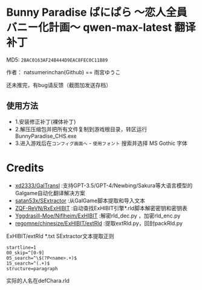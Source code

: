 # Bunny Paradise ばにぱら ～恋人全員バニー化計画～ qwen-max-latest 翻译补丁

MD5: `2BAC0163AF24B444D9EAC8FEC0C11B89`

作者： natsumerinchan(Github) == 雨宮ゆうこ

还未推完，有bug请反馈（截图加发送存档）

## 使用方法
- 1.安装修正补丁(裸体补丁)
- 2.解压压缩包并把所有文件复制到游戏根目录，转区运行BunnyParadise_CHS.exe
- 3.进入游戏后在`コンフィグ画面へ` - `使用フォント` 搜索并选择 MS Gothic 字体

# Credits

- [xd2333/GalTransl](https://github.com/xd2333/GalTransl.git) :支持GPT-3.5/GPT-4/Newbing/Sakura等大语言模型的Galgame自动化翻译解决方案
- [satan53x/SExtractor](https://github.com/satan53x/SExtractor.git) :从GalGame脚本提取和导入文本
- [ZQF-ReVN/RxExHIBIT](https://github.com/ZQF-ReVN/RxExHIBIT) :自动查找ExHIBIT引擎*.rld脚本解密密钥和密钥表
- [Yggdrasill-Moe/Niflheim/ExHIBIT](https://github.com/Yggdrasill-Moe/Niflheim/tree/master/ExHIBIT) :解密rld_dec.py ，加密rld_enc.py
- [regomne/chinesize/ExHIBIT/extRld](https://github.com/regomne/chinesize/tree/master/ExHIBIT/extRld) :提取extRld.py，回封packRld.py

ExHIBIT/extRld *.txt SExtractor文本提取正则
```
startline=1
00_skip=^[0-9]
05_search=^\$(?P<name>.+)$
15_search=^(.+)$
structure=paragraph
```
实际的人名在defChara.rld
